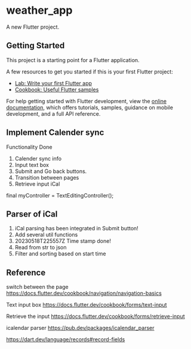 # weather_app

A new Flutter project.

## Getting Started

This project is a starting point for a Flutter application.

A few resources to get you started if this is your first Flutter project:

- [Lab: Write your first Flutter app](https://docs.flutter.dev/get-started/codelab)
- [Cookbook: Useful Flutter samples](https://docs.flutter.dev/cookbook)

For help getting started with Flutter development, view the
[online documentation](https://docs.flutter.dev/), which offers tutorials,
samples, guidance on mobile development, and a full API reference.

## Implement Calender sync
Functionality Done
1. Calender sync info 
2. Input text box
3. Submit and Go back buttons.
4. Transition between pages
5. Retrieve input iCal

final myController = TextEditingController();

## Parser of iCal
1. iCal parsing has been integrated in Submit button!
2. Add several util functions
3. 20230518T225557Z Time stamp done!
4. Read from str to json
5. Filter and sorting based on start time
 
## Reference
switch between the page https://docs.flutter.dev/cookbook/navigation/navigation-basics

Text input box https://docs.flutter.dev/cookbook/forms/text-input

Retrieve the input https://docs.flutter.dev/cookbook/forms/retrieve-input

icalendar parser
https://pub.dev/packages/icalendar_parser


https://dart.dev/language/records#record-fields
